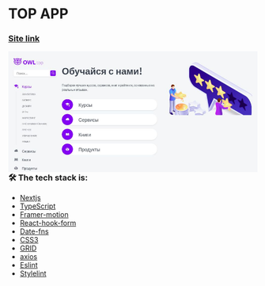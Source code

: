 # TOP APP

### [Site link](https://next-top-app-ten.vercel.app/)

<kbd>
  <img align="right" alt="img" src="AaztcZ6.jpeg"  />
</kbd>

### 🛠 The tech stack is:

- [Nextjs](https://nextjs.org/)
- [TypeScript](https://www.typescriptlang.org/)
- [Framer-motion](https://www.framer.com/motion/)
- [React-hook-form](https://react-hook-form.com/)
- [Date-fns](https://date-fns.org/)
- [CSS3](https://en.wikipedia.org/wiki/Cascading_Style_Sheets)
- [GRID](https://developer.mozilla.org/ru/docs/Web/CSS/CSS_Grid_Layout/Basic_Concepts_of_Grid_Layout)
- [axios](https://github.com/axios/axios)
- [Eslint](https://eslint.org/)
- [Stylelint](https://stylelint.io/)
